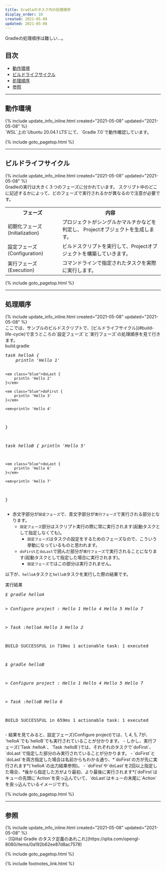 ```yaml
---
title: Gradleのタスク内の処理順序
display_order: 10
created: 2021-05-08
updated: 2021-05-08
---
```

Gradleの処理順序は難しい…。

## <a name="index">目次</a>

<ul id="index_ul">
<li><a href="#operating-environment">動作環境</a></li>
<li><a href="#build-life-cycle">ビルドライフサイクル</a></li>
<li><a href="#processing-order">処理順序</a></li>
<li><a href="#reference">参照</a></li>
</ul>

* * *
## <a name="operating-environment">動作環境</a>
<div class="chapter-updated">{% include update_info_inline.html created="2021-05-08" updated="2021-05-08" %}</div>
`WSL`上の`Ubuntu 20.04.1 LTS`にて、`Gradle 7.0`で動作確認しています。

{% include goto_pagetop.html %}

* * *
## <a name="build-life-cycle">ビルドライフサイクル</a>
<div class="chapter-updated">{% include update_info_inline.html created="2021-05-08" updated="2021-05-08" %}</div>
Gradleの実行は大きく３つのフェーズに分かれています。
スクリプト中のどこに記述するかによって、どのフェーズで実行されるかが異なるので注意が必要です。

<table class="normal">
	<tr>
		<th markdown="span">フェーズ</th>
		<th markdown="span">内容</th>
	</tr>
	<tr>
		<td markdown="span">初期化フェーズ  
		(Initialization)</td>
		<td markdown="span">プロジェクトがシングルかマルチかなどを判定し、 Projectオブジェクトを生成します。</td>
	</tr>
	<tr>
		<td markdown="span">設定フェーズ  
		(Configuration)</td>
		<td markdown="span">ビルドスクリプトを実行して、Projectオブジェクトを構築していきます。</td>
	</tr>
	<tr>
		<td markdown="span">実行フェーズ  
		(Execution)</td>
		<td markdown="span">コマンドラインで指定されたタスクを実際に実行します。</td>
	</tr>
</table>

{% include goto_pagetop.html %}

* * *
## <a name="processing-order">処理順序</a>
<div class="chapter-updated">{% include update_info_inline.html created="2021-05-08" updated="2021-05-08" %}</div>
ここでは、サンプルのビルドスクリプトで、[ビルドライフサイクル](#build-life-cycle)で言うところの`設定フェーズ`と`実行フェーズ`の処理順序を見て行きます。  

<div class="code-box">
<div class="title">build.gradle</div>
<pre>
<em>task helloA {
    println 'Hello 1'</em>

    <em class="blue">doLast {
        println 'Hello 2'
    }</em>

    <em class="blue">doFirst {
        println 'Hello 3'
    }</em>

    <em>println 'Hello 4'
}</em>

<em>task helloB {
    println 'Hello 5'</em>

    <em class="blue">doLast {
        println 'Hello 6'
    }</em>

    <em>println 'Hello 7'
}</em>
</pre>
</div>

- 赤文字部分が`設定フェーズ`で、青文字部分が`実行フェーズ`で実行される部分となります。
  - `設定フェーズ`部分はスクリプト実行の際に常に実行されます(起動タスクとして指定しなくても)。
    - `設定フェーズ`はタスクの設定をするためのフェーズなので、こういう挙動になっているものと思われます。
  - `doFirst`と`doLast`で囲んだ部分が`実行フェーズ`で実行されることになります(起動タスクとして指定した場合に実行されます)。
    - `設定フェーズ`ではこの部分は実行されません。



以下が、`helloA`タスクと`helloB`タスクを実行した際の結果です。
<div class="code-box-output">
<div class="title">実行結果</div>
<pre>
<em class="command">$ gradle helloA</em>

<em>&gt; Configure project :
Hello 1
Hello 4
Hello 5
Hello 7</em>

<em class="blue">&gt; Task :helloA
Hello 3
Hello 2</em>

BUILD SUCCESSFUL in 710ms
1 actionable task: 1 executed

<em class="command">$ gradle helloB</em>

<em>&gt; Configure project :
Hello 1
Hello 4
Hello 5
Hello 7</em>

<em class="blue">&gt; Task :helloB
Hello 6</em>

BUILD SUCCESSFUL in 659ms
1 actionable task: 1 executed
</pre>
</div>
- 結果を見てみると、設定フェーズ(Configure project)では、1, 4, 5, 7が、`helloA`でも`helloB`でも実行されていることが分かります。
- しかし、実行フェーズ(`Task :helloA`、`Task :helloB`)では、それぞれのタスクで`doFirst`、`doLast`で指定した部分のみ実行されていることが分かります。
  - `doFirst`と`doLast`を両方指定した場合は名前からもわかる通り、*`doFirst`の方が先に実行されます*(`helloA`の出力結果参照)。
  - `doFirst`や`doLast`を2回以上指定した場合、*後から指定した方がより最初、より最後に実行されます*(`doFirst`はキューの先頭に`Action`を突っ込んでいて、`doLast`はキューの末尾に`Action`を突っ込んでいるイメージです)。

{% include goto_pagetop.html %}

* * *
## <a name="reference">参照</a>
<div class="chapter-updated">{% include update_info_inline.html created="2021-05-08" updated="2021-05-08" %}</div>
- [(Qiita) Gradle のタスク定義のあれこれ](https://qiita.com/opengl-8080/items/0a192b62ee87d8ac7578)

{% include goto_pagetop.html %}

{% include footnotes_link.html %}
